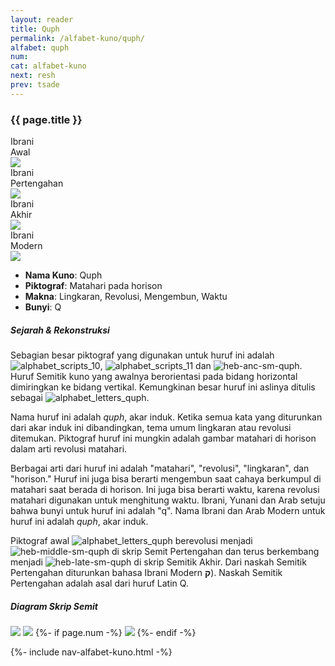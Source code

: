 ```yaml
---
layout: reader
title: Quph
permalink: /alfabet-kuno/quph/
alfabet: quph
num:
cat: alfabet-kuno
next: resh
prev: tsade
---
```


<link rel="stylesheet" type="text/css" href="{{ site.url }}/assets/css/alfabet.css">

### **{{ page.title }}**

 <div id="content-alfabet" class="container pb-3">
    <div class="row justify-content-center">
    <div class="col-3 col-md-3 text-center font-weight-bold">Ibrani<br>Awal<br>
           <img class="pt-2" src="https://www.ancient-hebrew.org/hebrew/heb-anc-lg-{{ page.alfabet }}.jpg">
    </div>
    <div class="col-3 col-md-3 text-center font-weight-bold">Ibrani<br>Pertengahan<br>
      <img class="pt-2" src="https://www.ancient-hebrew.org/hebrew/heb-middle-lg-{{ page.alfabet }}.jpg">
     </div>
    <div class="col-3 col-md-3 text-center font-weight-bold">Ibrani<br>Akhir<br>
      <img class="pt-2" src="https://www.ancient-hebrew.org/hebrew/heb-late-lg-{{ page.alfabet }}.jpg">
    </div>
    <div class="col-3 col-md-3 text-center font-weight-bold">Ibrani<br>Modern<br>
      <img class="pt-2" src="https://www.ancient-hebrew.org/hebrew/heb-modern-lg-{{ page.alfabet }}.jpg">
    </div>
  </div>
</div>

- **Nama Kuno**: Quph         
- **Piktograf**: Matahari pada horison
- **Makna**: Lingkaran, Revolusi, Mengembun, Waktu
- **Bunyi**: Q 

##### **Sejarah & Rekonstruksi** 

Sebagian besar piktograf yang digunakan untuk huruf ini adalah ![alphabet_scripts_10](https://www.ancient-hebrew.org/ancient-alphabet/files/alphabet_scripts_10.gif), ![alphabet_scripts_11](https://www.ancient-hebrew.org/ancient-alphabet/files/alphabet_scripts_11.gif) dan ![heb-anc-sm-quph]( https://www.ancient-hebrew.org/hebrew/heb-anc-sm-quph.jpg). Huruf Semitik kuno yang awalnya berorientasi pada bidang horizontal dimiringkan ke bidang vertikal. Kemungkinan besar huruf ini aslinya ditulis sebagai ![alphabet_letters_quph](https://www.ancient-hebrew.org/ancient-alphabet/files/alphabet_letters_quph.gif).

Nama huruf ini adalah _quph_, akar induk. Ketika semua kata yang diturunkan dari akar induk ini dibandingkan, tema umum lingkaran atau revolusi ditemukan. Piktograf huruf ini mungkin adalah gambar matahari di horison dalam arti revolusi matahari.

Berbagai arti dari huruf ini adalah "matahari", "revolusi", "lingkaran", dan "horison." Huruf ini juga bisa berarti mengembun saat cahaya berkumpul di matahari saat berada di horison. Ini juga bisa berarti waktu, karena revolusi matahari digunakan untuk menghitung waktu. Ibrani, Yunani dan Arab setuju bahwa bunyi untuk huruf ini adalah "q". Nama Ibrani dan Arab Modern untuk huruf ini adalah _quph_, akar induk.

Piktograf awal ![alphabet_letters_quph](https://www.ancient-hebrew.org/ancient-alphabet/files/alphabet_letters_quph.gif) berevolusi menjadi ![ heb-middle-sm-quph](https://www.ancient-hebrew.org/hebrew/heb-middle-sm-quph.jpg) di skrip Semit Pertengahan dan terus berkembang menjadi ![heb-late-sm-quph]( https://www.ancient-hebrew.org/hebrew/heb-late-sm-quph.jpg) di skrip Semitik Akhir. Dari naskah Semitik Pertengahan diturunkan bahasa Ibrani Modern **ק**). Naskah Semitik Pertengahan adalah asal dari huruf Latin Q.

<div id="content-chart" class="container pb-3">
    <div class="row justify-content-center">
      <div class="col-10 px-0">
        <h5 class="text-center font-weight-bold pb-2">Diagram Skrip Semit</h5>
        <div class="row justify-content-center">
        <img class="p-3 mb-4 img-thumbnail shadow" src="https://www.ancient-hebrew.org/ancient-alphabet/files/alphabet_chart_{{ page.alfabet }}_2.jpg">
        <img class="p-3 mb-4 img-thumbnail shadow" src="https://www.ancient-hebrew.org/ancient-alphabet/files/alphabet_chart_{{ page.alfabet }}_1.jpg"> 
        {%- if page.num -%}
        <img class="p-3 mb-4 img-thumbnail shadow" src="https://www.ancient-hebrew.org/alphabet/files/alephbet_evolution_{{ page.num }}.gif ">
        {%- endif -%}
        </div>
      </div>
    </div>
</div> 


{%- include nav-alfabet-kuno.html -%}